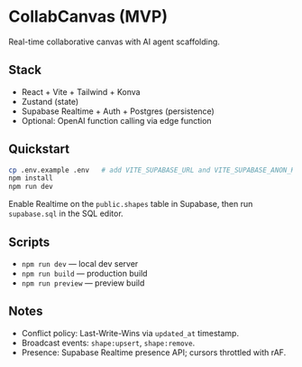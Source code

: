 # CollabCanvas (MVP)

Real-time collaborative canvas with AI agent scaffolding.

## Stack
- React + Vite + Tailwind + Konva
- Zustand (state)
- Supabase Realtime + Auth + Postgres (persistence)
- Optional: OpenAI function calling via edge function

## Quickstart
```bash
cp .env.example .env   # add VITE_SUPABASE_URL and VITE_SUPABASE_ANON_KEY
npm install
npm run dev
```

Enable Realtime on the `public.shapes` table in Supabase, then run `supabase.sql` in the SQL editor.

## Scripts
- `npm run dev` — local dev server
- `npm run build` — production build
- `npm run preview` — preview build

## Notes
- Conflict policy: Last-Write-Wins via `updated_at` timestamp.
- Broadcast events: `shape:upsert`, `shape:remove`.
- Presence: Supabase Realtime presence API; cursors throttled with rAF.

